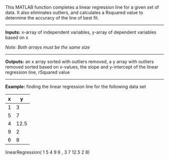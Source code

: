 
This MATLAB function completes a linear regression line for a given set of data. It also eliminates outliers, and calculates a Rsquared value to determine the accuracy of the line of best fit.
__________

**Inputs:** x-array of independent variables, y-array of dependent variables based on x

*Note: Both arrays must be the same size*
__________

**Outputs:** an x array sorted with outliers removed, a y array with outliers removed sorted based on x-values, the slope and y-intercept of the linear regression line, rSquared value
__________

**Example:** finding the linear regression line for the following data set

| x | y |
|---|---|
| 1 | 3 |
| 5 | 7 |
| 4 | 12.5 |
| 9 | 2 |
| 6 | 8 |

linearRegression( 1 5 4 9 6 , 3 7 12.5 2 8)
